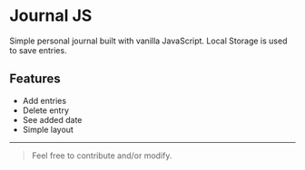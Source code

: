 # Journal JS
Simple personal journal built with vanilla JavaScript. Local Storage is used to save entries.

## Features
* Add entries
* Delete entry
* See added date
* Simple layout

---

> Feel free to contribute and/or modify.
